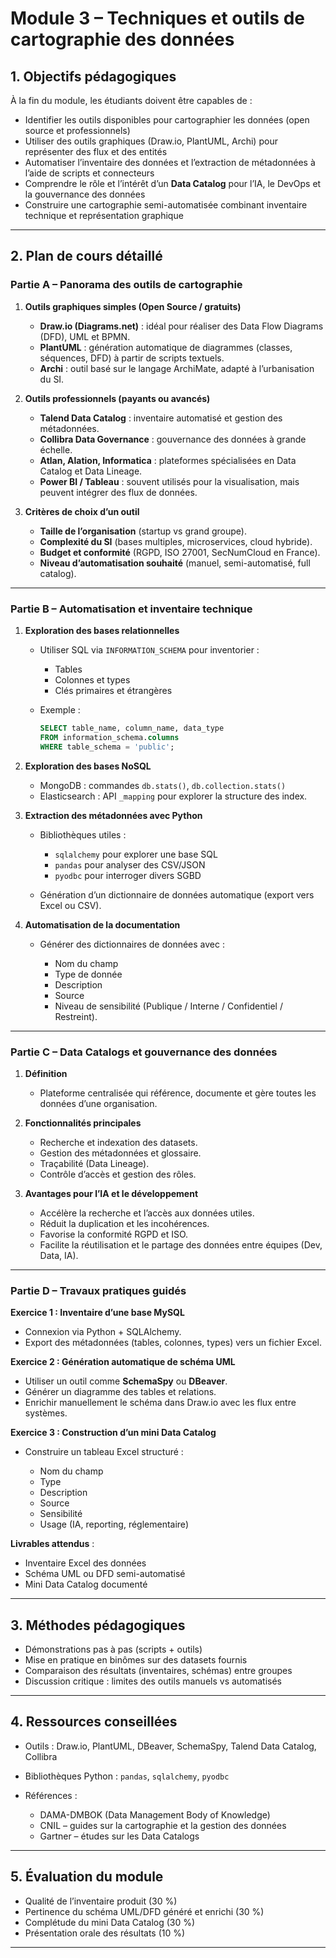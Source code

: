 # Module 3 – Techniques et outils de cartographie des données

## 1. Objectifs pédagogiques

À la fin du module, les étudiants doivent être capables de :

* Identifier les outils disponibles pour cartographier les données (open source et professionnels)
* Utiliser des outils graphiques (Draw\.io, PlantUML, Archi) pour représenter des flux et des entités
* Automatiser l’inventaire des données et l’extraction de métadonnées à l’aide de scripts et connecteurs
* Comprendre le rôle et l’intérêt d’un **Data Catalog** pour l’IA, le DevOps et la gouvernance des données
* Construire une cartographie semi-automatisée combinant inventaire technique et représentation graphique

---

## 2. Plan de cours détaillé

### Partie A – Panorama des outils de cartographie

1. **Outils graphiques simples (Open Source / gratuits)**

   * **Draw\.io (Diagrams.net)** : idéal pour réaliser des Data Flow Diagrams (DFD), UML et BPMN.
   * **PlantUML** : génération automatique de diagrammes (classes, séquences, DFD) à partir de scripts textuels.
   * **Archi** : outil basé sur le langage ArchiMate, adapté à l’urbanisation du SI.

2. **Outils professionnels (payants ou avancés)**

   * **Talend Data Catalog** : inventaire automatisé et gestion des métadonnées.
   * **Collibra Data Governance** : gouvernance des données à grande échelle.
   * **Atlan, Alation, Informatica** : plateformes spécialisées en Data Catalog et Data Lineage.
   * **Power BI / Tableau** : souvent utilisés pour la visualisation, mais peuvent intégrer des flux de données.

3. **Critères de choix d’un outil**

   * **Taille de l’organisation** (startup vs grand groupe).
   * **Complexité du SI** (bases multiples, microservices, cloud hybride).
   * **Budget et conformité** (RGPD, ISO 27001, SecNumCloud en France).
   * **Niveau d’automatisation souhaité** (manuel, semi-automatisé, full catalog).

---

### Partie B – Automatisation et inventaire technique

1. **Exploration des bases relationnelles**

   * Utiliser SQL via `INFORMATION_SCHEMA` pour inventorier :

     * Tables
     * Colonnes et types
     * Clés primaires et étrangères
   * Exemple :

     ```sql
     SELECT table_name, column_name, data_type
     FROM information_schema.columns
     WHERE table_schema = 'public';
     ```

2. **Exploration des bases NoSQL**

   * MongoDB : commandes `db.stats()`, `db.collection.stats()`
   * Elasticsearch : API `_mapping` pour explorer la structure des index.

3. **Extraction des métadonnées avec Python**

   * Bibliothèques utiles :

     * `sqlalchemy` pour explorer une base SQL
     * `pandas` pour analyser des CSV/JSON
     * `pyodbc` pour interroger divers SGBD
   * Génération d’un dictionnaire de données automatique (export vers Excel ou CSV).

4. **Automatisation de la documentation**

   * Générer des dictionnaires de données avec :

     * Nom du champ
     * Type de donnée
     * Description
     * Source
     * Niveau de sensibilité (Publique / Interne / Confidentiel / Restreint).

---

### Partie C – Data Catalogs et gouvernance des données

1. **Définition**

   * Plateforme centralisée qui référence, documente et gère toutes les données d’une organisation.

2. **Fonctionnalités principales**

   * Recherche et indexation des datasets.
   * Gestion des métadonnées et glossaire.
   * Traçabilité (Data Lineage).
   * Contrôle d’accès et gestion des rôles.

3. **Avantages pour l’IA et le développement**

   * Accélère la recherche et l’accès aux données utiles.
   * Réduit la duplication et les incohérences.
   * Favorise la conformité RGPD et ISO.
   * Facilite la réutilisation et le partage des données entre équipes (Dev, Data, IA).

---

### Partie D – Travaux pratiques guidés

**Exercice 1 : Inventaire d’une base MySQL**

* Connexion via Python + SQLAlchemy.
* Export des métadonnées (tables, colonnes, types) vers un fichier Excel.

**Exercice 2 : Génération automatique de schéma UML**

* Utiliser un outil comme **SchemaSpy** ou **DBeaver**.
* Générer un diagramme des tables et relations.
* Enrichir manuellement le schéma dans Draw\.io avec les flux entre systèmes.

**Exercice 3 : Construction d’un mini Data Catalog**

* Construire un tableau Excel structuré :

  * Nom du champ
  * Type
  * Description
  * Source
  * Sensibilité
  * Usage (IA, reporting, réglementaire)

**Livrables attendus** :

* Inventaire Excel des données
* Schéma UML ou DFD semi-automatisé
* Mini Data Catalog documenté

---

## 3. Méthodes pédagogiques

* Démonstrations pas à pas (scripts + outils)
* Mise en pratique en binômes sur des datasets fournis
* Comparaison des résultats (inventaires, schémas) entre groupes
* Discussion critique : limites des outils manuels vs automatisés

---

## 4. Ressources conseillées

* Outils : Draw\.io, PlantUML, DBeaver, SchemaSpy, Talend Data Catalog, Collibra
* Bibliothèques Python : `pandas`, `sqlalchemy`, `pyodbc`
* Références :

  * DAMA-DMBOK (Data Management Body of Knowledge)
  * CNIL – guides sur la cartographie et la gestion des données
  * Gartner – études sur les Data Catalogs

---

## 5. Évaluation du module

* Qualité de l’inventaire produit (30 %)
* Pertinence du schéma UML/DFD généré et enrichi (30 %)
* Complétude du mini Data Catalog (30 %)
* Présentation orale des résultats (10 %)

---

